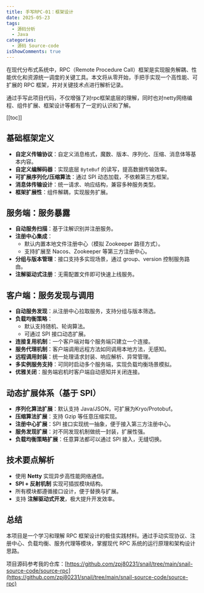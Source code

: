 ```yaml
---
title: 手写RPC-01：框架设计
date: 2025-05-23
tags:
  - 源码分析
  - Java
categories:
  - 源码 Source-code
isShowComments: true
---
```


<Boxx/>

在现代分布式系统中，RPC（Remote Procedure Call）框架是实现服务解耦、性能优化和资源统一调度的关键工具。本文将从零开始，手把手实现一个高性能、可扩展的 RPC 框架，并对关键技术点进行解析记录。

<!-- more -->

通过手写此项目代码，不仅增强了对rpc框架底层的理解，同时也对netty网络编程、组件扩展、框架设计等都有了一定的认识和了解。

[[toc]]

## 基础框架定义

- **自定义传输协议**：自定义消息格式，魔数、版本、序列化、压缩、消息体等基本内容。
- **自定义编解码器**：实现底层 `ByteBuf` 的读写，提高数据传输效率。
- **可扩展序列化/压缩算法**：通过 SPI 动态加载，不依赖第三方框架。
- **消息体传输设计**：统一请求、响应结构，兼容多种服务类型。
- **框架扩展性**：组件解耦，实现服务扩展。

## 服务端：服务暴露

- **自动服务扫描**：基于注解识别并注册服务。
- **注册中心集成**：
  - 默认内置本地文件注册中心（模拟 Zookeeper 路径方式）。
  - 支持扩展至 Nacos、Zookeeper 等第三方注册中心。
- **分组与版本管理**：接口支持多实现场景，通过 group、version 控制服务路由。
- **注解驱动式注册**：无需配置文件即可快速上线服务。

## 客户端：服务发现与调用

- **自动服务发现**：从注册中心拉取服务，支持分组与版本筛选。
- **负载均衡策略**：
  - 默认支持随机、轮询算法。
  - 可通过 SPI 接口动态扩展。
- **连接复用机制**：一个客户端对每个服务端只建立一个连接。
- **服务代理机制**：客户端调用远程方法如同调用本地方法，无感知。
- **远程调用封装**：统一处理请求封装、响应解析、异常管理。
- **多实例服务支持**：可同时启动多个服务端，实现负载均衡场景模拟。
- **优雅关闭**：服务端宕机时客户端自动感知并关闭连接。

## 动态扩展体系（基于 SPI）

- **序列化算法扩展**：默认支持 Java/JSON，可扩展为Kryo/Protobuf。
- **压缩算法扩展**：支持 Gzip 等任意压缩实现。
- **注册中心扩展**：SPI 接口实现统一抽象，便于接入第三方注册中心。
- **服务发现扩展**：对不同发现机制做统一封装，扩展性强。
- **负载均衡策略扩展**：任意算法都可以通过 SPI 接入，无缝切换。

## 技术要点解析

- 使用 **Netty** 实现异步高性能网络通信。
- **SPI + 反射机制** 实现可插拔模块结构。
- 所有模块都遵循接口设计，便于替换与扩展。
- 支持 **注解驱动式开发**，极大提升开发效率。

## 总结

本项目是一个学习和理解 RPC 框架设计的极佳实践材料。通过手动实现协议、注册中心、负载均衡、服务代理等模块，掌握现代 RPC 系统的运行原理和架构设计思路。

项目源码参考我的仓库：[https://github.com/zpj80231/snail/tree/main/snail-source-code/source-rpc](https://github.com/zpj80231/snail/tree/main/snail-source-code/source-rpc)

<Reward/>